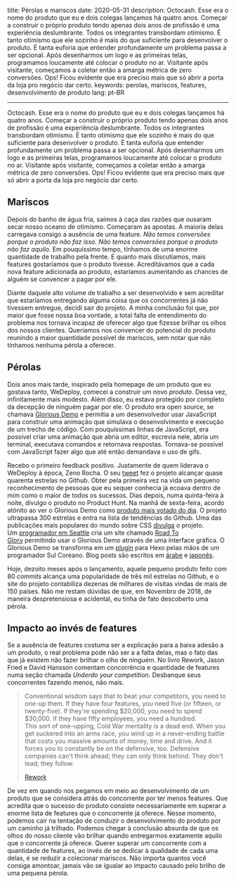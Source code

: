 title: Pérolas e mariscos
date: 2020-05-31
description: Octocash. Esse era o nome do produto que eu e dois colegas lançamos há quatro anos. Começar a construir o próprio produto tendo apenas dois anos de profissão é uma experiência deslumbrante. Todos os integrantes transbordam otimismo. É tanto otimismo que ele sozinho é mais do que suficiente para desenvolver o produto. É tanta euforia que entender profundamente um problema passa a ser opcional. Após desenharmos um logo e as primeiras telas, programamos loucamente até colocar o produto no ar. Visitante após visitante, começamos a coletar então a amarga métrica de zero conversões. Ops! Ficou evidente que era preciso mais que só abrir a porta da loja pro negócio dar certo.
keywords: perolas, mariscos, features, desenvolvimento de produto
lang: pt-BR

---

Octocash. Esse era o nome do produto que eu e dois colegas lançamos há quatro anos. Começar a construir o próprio produto tendo apenas dois anos de profissão é uma experiência deslumbrante. Todos os integrantes transbordam otimismo. É tanto otimismo que ele sozinho é mais do que suficiente para desenvolver o produto. É tanta euforia que entender profundamente um problema passa a ser opcional. Após desenharmos um logo e as primeiras telas, programamos loucamente até colocar o produto no ar. Visitante após visitante, começamos a coletar então a amarga métrica de zero conversões. Ops! Ficou evidente que era preciso mais que só abrir a porta da loja pro negócio dar certo.

## Mariscos

Depois do banho de água fria, saímos à caça das razões que ousaram secar nosso oceano de otimismo. Começaram as apostas. A maioria delas carregava consigo a ausência de uma feature. *Não temos conversões porque o produto não faz isso. Não temos conversões porque o produto não faz aquilo.* Em pouquíssimo tempo, tínhamos de uma enorme quantidade de trabalho pela frente. E quanto mais discutíamos, mais features gostaríamos que o produto tivesse. Acreditávamos que a cada nova feature adicionada ao produto, estaríamos aumentando as chances de alguém se convencer a pagar por ele.

Diante daquele alto volume de trabalho a ser desenvolvido e sem acreditar que estaríamos entregando alguma coisa que os concorrentes já não tivessem entregue, decidi sair do projeto. A minha conclusão foi que, por maior que fosse nossa boa vontade, a total falta de entendimento do problema nos tornava incapaz de oferecer algo que fizesse brilhar os olhos dos nossos clientes. Queríamos nos convencer do potencial do produto reunindo a maior quantidade possível de mariscos, sem notar que não tínhamos nenhuma pérola a oferecer.

## Pérolas

Dois anos mais tarde, inspirado pela homepage de um produto que eu gostava tanto, WeDeploy, comecei a construir um novo *produto*. Dessa vez, infinitamente mais modesto. Além disso, eu estava protegido por completo da decepção de ninguém pagar por ele. O produto era open source, se chamava [Glorious Demo](https://gdemo.compilorama.com) e permitia a um desenvolvedor usar JavaScript para construir uma animação que simulava o desenvolvimento e execução de um trecho de código. Com pouquíssimas linhas de JavaScript, era possível criar uma animação que abria um editor, escrevia nele, abria um terminal, executava comandos e retornava respostas. Tornava-se possível com JavaScript fazer algo que até então demandava o uso de gifs.

Recebo o primeiro feedback positivo. Justamente de quem liderava o WeDeploy à época, Zeno Rocha. O seu [tweet](https://twitter.com/zenorocha/status/1057275408935194625) fez o projeto alcançar quase quarenta estrelas no Github. Obter pela primeira vez na vida um pequeno reconhecimento de pessoas que eu sequer conhecia já ecoava dentro de mim como o maior de todos os sucessos. Dias depois, numa quinta-feira à noite, divulgo o produto no Product Hunt. Na manhã de sexta-feira, acordo atônito ao ver o Glorious Demo como [produto mais votado do dia](https://www.producthunt.com/posts/glorious-demo). O projeto ultrapassa 300 estrelas e entra na lista de tendências do Github. Uma das publicações mais populares do mundo sobre CSS [divulga](https://twitter.com/css/status/1060325303459962882) o projeto. Um [programador em Seattle](https://twitter.com/jnthnhw/status/1060209206685564929) cria um site chamado [Road To Glory](https://roadtoglory.netlify.app/) permitindo usar o Glorious Demo através de uma interface gráfica. O Glorious Demo se transforma em um [plugin](https://heowc.dev/2018/11/14/introduction-hexo-tag-gdemo/) para Hexo pelas mãos de um programador Sul Coreano. Blog posts são escritos em [árabe](https://www.majidonline.com/article/%D9%85%D8%B9%D8%B1%D9%81%DB%8C_%DB%8C%DA%A9_%D8%B1%D8%A7%D9%87_%D8%A2%D8%B3%D8%A7%D9%86_%D9%88_%D8%B2%DB%8C%D8%A8%D8%A7_%D8%A8%D8%B1%D8%A7%DB%8C_%D9%86%D9%85%D8%A7%DB%8C%D8%B4_%DA%A9%D8%AF%D9%87%D8%A7%DB%8C_%D8%A8%D8%B1%D9%86%D8%A7%D9%85%D9%87_%D8%A8%D8%B5%D9%88%D8%B1%D8%AA_%D8%A7%D9%86%DB%8C%D9%85%DB%8C%D8%B4%D9%86.html) e [japonês](https://paiza.hatenablog.com/entry/2019/01/16/JavaScript%E3%81%A7%E3%82%BD%E3%83%BC%E3%82%B9%E3%82%B3%E3%83%BC%E3%83%89%E3%82%84%E3%82%B3%E3%83%9E%E3%83%B3%E3%83%89%E6%93%8D%E4%BD%9C%E3%82%92%E3%82%A2%E3%83%8B%E3%83%A1%E3%83%BC%E3%82%B7%E3%83%A7).

Hoje, dezoito meses após o lançamento, aquele pequeno produto feito com 80 *commits* alcança uma popularidade de três mil estrelas no Github, e o site do projeto contabiliza dezenas de milhares de visitas vindas de mais de 150 países. Não me restam dúvidas de que, em Novembro de 2018, de maneira despretensiosa e acidental, eu tinha de fato descoberto uma pérola.

## Impacto ao invés de features

Se a ausência de features costuma ser a explicação para a baixa adesão a um produto, o real problema pode não ser a a falta delas, mas o fato das que já existem não fazer brilhar o olho de ninguém. No livro Rework, Jason Fried e David Hansson comentam concorrência e quantidade de features numa seção chamada *Underdo your competition*. Desbanque seus concorrentes fazendo menos, não mais.

> Conventional wisdom says that to beat your competitors, you need to one-up them. If they have four features, you need five (or fifteen, or twenty-five). If they're spending $20,000, you need to spend $30,000. If they have fifty employees, you need a hundred.  
> This sort of one-upping, Cold War mentality is a dead end. When you get suckered into an arms race, you wind up in a never-ending battle that costs you massive amounts of money, time and drive. And it forces you to constantly be on the defensive, too. Defensive companies can't think ahead; they can only think behind. They don't lead; they follow.
>
> [Rework](https://www.thriftbooks.com/w/rework_david-heinemeier-hansson_jason-fried/246388/#isbn=0307463745&idiq=3992062)

De vez em quando nos pegamos em meio ao desenvolvimento de um produto que se considera atrás do concorrente por ter menos features. Que acredita que o sucesso do produto consiste necessariamente em superar a enorme lista de features que o concorrente já oferece. Nesse momento, podemos cair na tentação de conduzir o desenvolvimento do produto por um caminho já trilhado. Podemos chegar à conclusão absurda de que os olhos do nosso cliente vão brilhar quando entregarmos exatamente aquilo que o concorrente já oferece. Querer superar um concorrente com a quantidade de features, ao invés de se dedicar à qualidade de cada uma delas, é se reduzir a colecionar mariscos. Não importa quantos você consiga amontoar, jamais vão se igualar ao impacto causado pelo brilho de uma pequena pérola.
